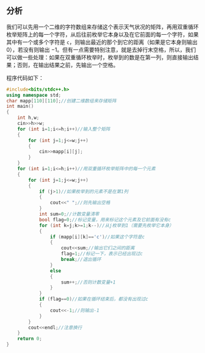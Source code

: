 ## 分析

我们可以先用一个二维的字符数组来存储这个表示天气状况的矩阵，再用双重循环枚举矩阵上的每一个字符，从后往前枚举它本身以及在它前面的每一个字符，如果其中有一个或多个字符是 `c`，则输出最近的那个到它的距离（如果是它本身则输出 $0$），若没有则输出 $-1$。但有一点需要特别注意，就是去掉行末空格，所以，我们可以做一些处理：如果在双重循环枚举时，枚举到的数是在第一列，则直接输出结果；否则，在输出结果之前，先输出一个空格。

程序代码如下：

```cpp
#include<bits/stdc++.h>
using namespace std;
char mapp[110][110];//创建二维数组来存储矩阵
int main()
{
	int h,w;
	cin>>h>>w;
    for (int i=1;i<=h;i++)//输入整个矩阵
	{
		for (int j=1;j<=w;j++)
		{
			cin>>mapp[i][j];
		}
	}
	for (int i=1;i<=h;i++)//用双重循环枚举矩阵中的每一个元素
	{
		for (int j=1;j<=w;j++)
		{
			if (j>1)//如果枚举到的元素不是在第1列
			{
				cout<<" ";//则先输出空格
			}
			int sum=0;//计数变量清零
			bool flag=0;//标记变量，用来标记这个元素及它前面有没有c
			for (int k=j;k>=1;k--)//从j枚举到1（需要先枚举它本身）
			{
				if (mapp[i][k]=='c')//如果这个字符是c
				{
					cout<<sum;//输出它们之间的距离
					flag=1;//标记一下，表示已经出现过c
					break;//退出循环
				}
				else
				{
                    sum++;//否则计数变量+1
				}
			}
			if (flag==0)//如果在循环结束后，都没有出现过c
			{
				cout<<-1;//则输出-1
			}
		}
		cout<<endl;//注意换行
	}
	return 0;
}
```